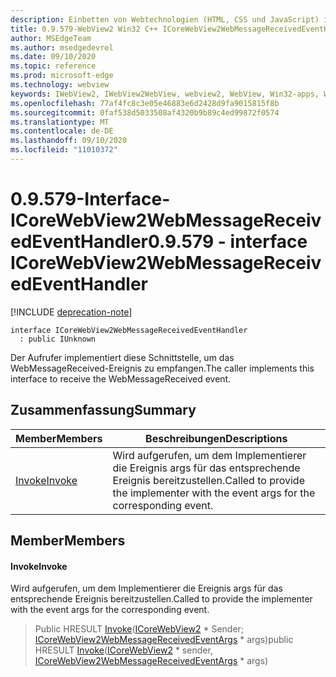 ```yaml
---
description: Einbetten von Webtechnologien (HTML, CSS und JavaScript) in ihre systemeigenen Anwendungen mit dem Microsoft Edge WebView2-Steuerelement
title: 0.9.579-WebView2 Win32 C++ ICoreWebView2WebMessageReceivedEventHandler
author: MSEdgeTeam
ms.author: msedgedevrel
ms.date: 09/10/2020
ms.topic: reference
ms.prod: microsoft-edge
ms.technology: webview
keywords: IWebView2, IWebView2WebView, webview2, WebView, Win32-apps, Win32, Edge, ICoreWebView2, ICoreWebView2Controller, Browser-Steuerelement, Edge-HTML, ICoreWebView2WebMessageReceivedEventHandler
ms.openlocfilehash: 77af4fc8c3e05e46883e6d2428d9fa9015815f8b
ms.sourcegitcommit: 0faf538d5033508af4320b9b89c4ed99872f0574
ms.translationtype: MT
ms.contentlocale: de-DE
ms.lasthandoff: 09/10/2020
ms.locfileid: "11010372"
---
```

# <span data-ttu-id="977ba-104">0.9.579-Interface-ICoreWebView2WebMessageReceivedEventHandler</span><span class="sxs-lookup"><span data-stu-id="977ba-104">0.9.579 - interface ICoreWebView2WebMessageReceivedEventHandler</span></span> 

[!INCLUDE [deprecation-note](../../includes/deprecation-note.md)]

```
interface ICoreWebView2WebMessageReceivedEventHandler
  : public IUnknown
```

<span data-ttu-id="977ba-105">Der Aufrufer implementiert diese Schnittstelle, um das WebMessageReceived-Ereignis zu empfangen.</span><span class="sxs-lookup"><span data-stu-id="977ba-105">The caller implements this interface to receive the WebMessageReceived event.</span></span>

## <span data-ttu-id="977ba-106">Zusammenfassung</span><span class="sxs-lookup"><span data-stu-id="977ba-106">Summary</span></span>

 <span data-ttu-id="977ba-107">Member</span><span class="sxs-lookup"><span data-stu-id="977ba-107">Members</span></span>                        | <span data-ttu-id="977ba-108">Beschreibungen</span><span class="sxs-lookup"><span data-stu-id="977ba-108">Descriptions</span></span>
--------------------------------|---------------------------------------------
[<span data-ttu-id="977ba-109">Invoke</span><span class="sxs-lookup"><span data-stu-id="977ba-109">Invoke</span></span>](#invoke) | <span data-ttu-id="977ba-110">Wird aufgerufen, um dem Implementierer die Ereignis args für das entsprechende Ereignis bereitzustellen.</span><span class="sxs-lookup"><span data-stu-id="977ba-110">Called to provide the implementer with the event args for the corresponding event.</span></span>

## <span data-ttu-id="977ba-111">Member</span><span class="sxs-lookup"><span data-stu-id="977ba-111">Members</span></span>

#### <span data-ttu-id="977ba-112">Invoke</span><span class="sxs-lookup"><span data-stu-id="977ba-112">Invoke</span></span> 

<span data-ttu-id="977ba-113">Wird aufgerufen, um dem Implementierer die Ereignis args für das entsprechende Ereignis bereitzustellen.</span><span class="sxs-lookup"><span data-stu-id="977ba-113">Called to provide the implementer with the event args for the corresponding event.</span></span>

> <span data-ttu-id="977ba-114">Public HRESULT [Invoke](#invoke)([ICoreWebView2](icorewebview2.md) \* Sender; [ICoreWebView2WebMessageReceivedEventArgs](icorewebview2webmessagereceivedeventargs.md) \* args)</span><span class="sxs-lookup"><span data-stu-id="977ba-114">public HRESULT [Invoke](#invoke)([ICoreWebView2](icorewebview2.md) \* sender, [ICoreWebView2WebMessageReceivedEventArgs](icorewebview2webmessagereceivedeventargs.md) \* args)</span></span>

